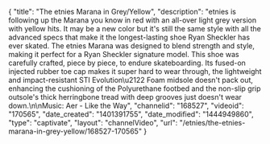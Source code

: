 {
    "title": "The etnies Marana in Grey\/Yellow",
    "description": "etnies is following up the Marana you know in red with an all-over light grey version with yellow hits. It may be a new color but it's still the same style with all the advanced specs that make it the longest-lasting shoe Ryan Sheckler has ever skated. The etnies Marana was designed to blend strength and style, making it perfect for a Ryan Sheckler signature model. This shoe was carefully crafted, piece by piece, to endure skateboarding. Its fused-on injected rubber toe cap makes it super hard to wear through, the lightweight and impact-resistant STI Evolution\u2122 Foam midsole doesn't pack out, enhancing the cushioning of the Polyurethane footbed and the non-slip grip outsole's thick herringbone tread with deep grooves just doesn't wear down.\n\nMusic: Aer - Like the Way",
    "channelid": "168527",
    "videoid": "170565",
    "date_created": "1401391755",
    "date_modified": "1444949860",
    "type": "captivate",
    "layout": "channelVideo",
    "url": "\/etnies\/the-etnies-marana-in-grey-yellow\/168527-170565"
}